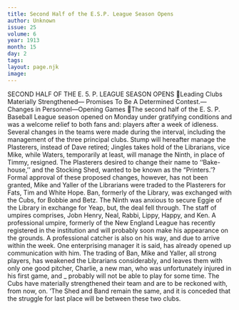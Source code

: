```yaml
---
title: Second Half of the E.S.P. League Season Opens
author: Unknown
issue: 25
volume: 6
year: 1913
month: 15
day: 2
tags:
layout: page.njk
image:
---
```

SECOND HALF OF THE E. 5. P. LEAGUE SEASON OPENS Leading Clubs Materially Strengthened— Promises To Be A Determined Contest.—Changes in Personnel—Opening Games The second half of the E. S. P. Baseball League season opened on Monday under gratifying conditions and was a welcome relief to both fans and: players after a week of idleness. Several changes in the teams were made during the interval, including the management of the three principal clubs. Stump will hereafter manage the Plasterers, instead of Dave retired; Jingles takes hold of the Librarians, vice Mike, while Waters, temporarily at least, will manage the Ninth, in place of Timmy, resigned. The Plasterers desired to change their name to ‘‘Bake-house,’’ and the Stocking Shed, wanted to be known as the “Printers.’? Formal approval of these proposed changes, however, has not been granted, Mike and Yaller of the Librarians were traded to the Plasterers for Fats, Tim and White Hope. Ban, formerly of the Library, was exchanged with the Cubs, for Bobbie and Betz. The Ninth was anxious to secure Eggie of the Library in exchange for Yeap, but, the deal fell through. The staff of umpires comprises, Jobn Henry, Neal, Rabbi, Lippy, Happy, and Ken. A professional umpire, formerly of the New England League has recently registered in the institution and will probably soon make his appearance on the grounds. A professional catcher is also on his way, and due to arrive within the week. One enterprising manager it is said, has already opened up communication with him. The trading of Ban, Mike and Yaller, all strong players, has weakened the Librarians considerably, and leaves them with only one good pitcher, Charlie, a new man, who was unfortunately injured in his first game, and _ probably will not be able to play for some time. The Cubs have materially strengthened their team and are to be reckoned with, from now, on. ‘The Shed and Band remain the same, and it is conceded that the struggle for last place will be between these two clubs. 
